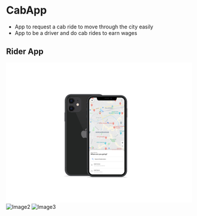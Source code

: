 # CabApp
- App to request a cab ride to move through the city easily
- App to be a driver and do cab rides to earn wages

## Rider App

![Image1](Screenshots/ss_1.png) ![Image2](ss_2.png) ![Image3](ss_3.png)

